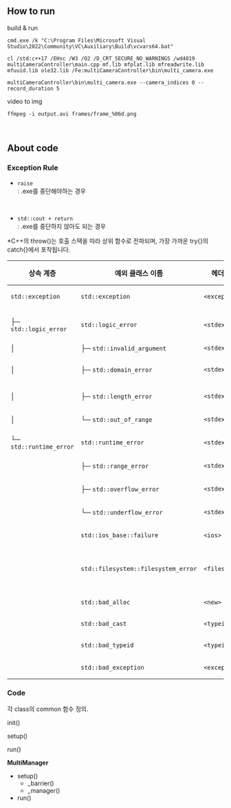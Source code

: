 ## How to run

build & run
```
cmd.exe /k "C:\Program Files\Microsoft Visual Studio\2022\Community\VC\Auxiliary\Build\vcvars64.bat"

cl /std:c++17 /EHsc /W3 /O2 /D_CRT_SECURE_NO_WARNINGS /wd4819 multiCameraController\main.cpp mf.lib mfplat.lib mfreadwrite.lib mfuuid.lib ole32.lib /Fe:multiCameraController\bin\multi_camera.exe

multiCameraController\bin\multi_camera.exe --camera_indices 0 --record_duration 5
```

video to img
```
ffmpeg -i output.avi frames/frame_%06d.png
```

<br>

## About code

### Exception Rule

- `raise`
    <br>: .exe를 중단해야하는 경우

<br>

- `std::cout + return`
    <br>: .exe를 중단하지 않아도 되는 경우

*C++의 throw()는 호출 스택을 따라 상위 함수로 전파되며, 가장 가까운 try{}의 catch{}에서 포착됩니다.

| 상속 계층                   | 예외 클래스 이름                           | 헤더 파일          | 주요 사용 목적 / 상황           |
| ----------------------- | ----------------------------------- | -------------- | ----------------------- |
| `std::exception`        | `std::exception`                    | `<exception>`  | 모든 표준 예외의 기반 클래스        |
| ├─ `std::logic_error`   | `std::logic_error`                  | `<stdexcept>`  | 논리적 프로그래밍 오류 (버그)       |
| │                       | ├─ `std::invalid_argument`          | `<stdexcept>`  | 잘못된 인자                  |
| │                       | ├─ `std::domain_error`              | `<stdexcept>`  | 정의역 오류 (e.g. sqrt(-1))  |
| │                       | ├─ `std::length_error`              | `<stdexcept>`  | 컨테이너 최대 길이 초과           |
| │                       | └─ `std::out_of_range`              | `<stdexcept>`  | 잘못된 인덱스 접근              |
| └─ `std::runtime_error` | `std::runtime_error`                | `<stdexcept>`  | 런타임 시점의 외부 오류           |
|                         | ├─ `std::range_error`               | `<stdexcept>`  | 수 표현 범위 초과              |
|                         | ├─ `std::overflow_error`            | `<stdexcept>`  | 산술 오버플로우                |
|                         | └─ `std::underflow_error`           | `<stdexcept>`  | 산술 언더플로우                |
|                         | `std::ios_base::failure`            | `<ios>`        | 파일, 입출력 실패              |
|                         | `std::filesystem::filesystem_error` | `<filesystem>` | 파일 시스템 작업 실패 (C++17 이상) |
|                         | `std::bad_alloc`                    | `<new>`        | 메모리 할당 실패 (`new` 실패)    |
|                         | `std::bad_cast`                     | `<typeinfo>`   | `dynamic_cast` 실패       |
|                         | `std::bad_typeid`                   | `<typeinfo>`   | `typeid` 사용 오류          |
|                         | `std::bad_exception`                | `<exception>`  | unexpected 예외 처리        |


### Code

각 class의 common 함수 정의.

init()

setup()

run()


**MultiManager**
- setup()
    - _barrier()
    - _manager()
- run()